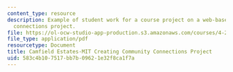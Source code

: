 ```yaml
---
content_type: resource
description: Example of student work for a course project on a web-based community
  connections project.
file: https://ol-ocw-studio-app-production.s3.amazonaws.com/courses/4-297-special-problems-in-architecture-studies-fall-2000/583c4b107517bb7b09621e32f8ca1f7a_RichardOBryant.pdf
file_type: application/pdf
resourcetype: Document
title: Camfield Estates-MIT Creating Community Connections Project
uid: 583c4b10-7517-bb7b-0962-1e32f8ca1f7a
---
```

